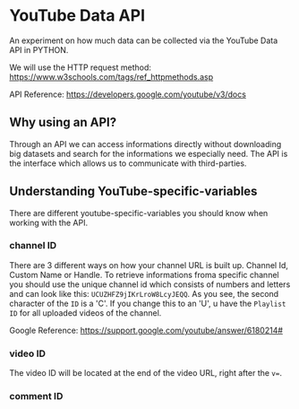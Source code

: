 # YouTube Data API
An experiment on how much data can be collected via the YouTube Data API in PYTHON.

We will use the HTTP request method: https://www.w3schools.com/tags/ref_httpmethods.asp

API Reference: https://developers.google.com/youtube/v3/docs

## Why using an API?

Through an API we can access informations directly without downloading big datasets and search for the informations we especially need. The API is the interface which allows us to communicate with third-parties.

## Understanding YouTube-specific-variables

There are different youtube-specific-variables you should know when working with the API. 

### channel ID

There are 3 different ways on how your channel URL is built up. Channel Id, Custom Name or Handle. To retrieve informations froma specific channel you should use the unique channel id which consists of numbers and letters and can look like this: `UCUZHFZ9jIKrLroW8LcyJEQQ`. As you see, the second character of the `ID` is a 'C'. If you change this to an 'U', u have the `Playlist ID` for all uploaded videos of the channel.

Google Reference: https://support.google.com/youtube/answer/6180214#

### video ID

The video ID will be located at the end of the video URL, right after the `v=`.

### comment ID